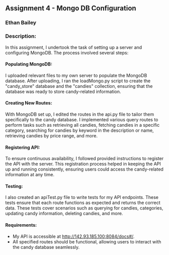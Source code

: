 ## Assignment 4 - Mongo DB Configuration
### Ethan Bailey
### Description:

In this assignment, I undertook the task of setting up a server and configuring MongoDB. The process involved several steps:

#### Populating MongoDB:

I uploaded relevant files to my own server to populate the MongoDB database.
After uploading, I ran the loadMongo.py script to create the "candy_store" database and the "candies" collection, ensuring that the database was ready to store candy-related information.

#### Creating New Routes:

With MongoDB set up, I edited the routes in the api.py file to tailor them specifically to the candy database.
I implemented various query routes to perform tasks such as retrieving all candies, fetching candies in a specific category, searching for candies by keyword in the description or name, retrieving candies by price range, and more.

#### Registering API:

To ensure continuous availability, I followed provided instructions to register the API with the server.
This registration process helped in keeping the API up and running consistently, ensuring users could access the candy-related information at any time.

#### Testing:
I also created an apiTest.py file to write tests for my API endpoints. These tests ensure that each route functions as expected and returns the correct data.
These tests cover scenarios such as querying for candies, categories, updating candy information, deleting candies, and more.

#### Requirements:
- My API is accessible at http://142.93.185.100:8084/docs#/.
- All specified routes should be functional, allowing users to interact with the candy database seamlessly.
